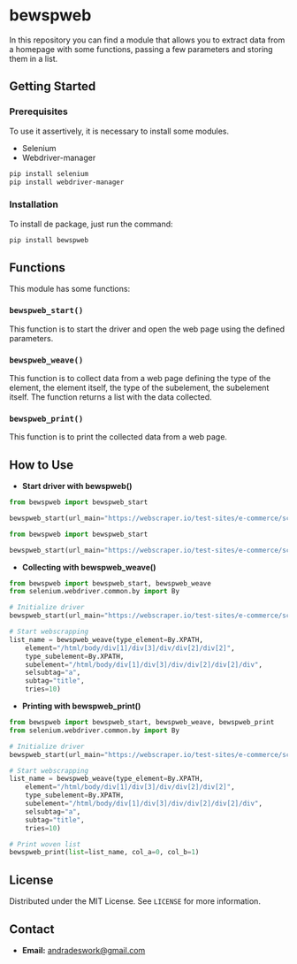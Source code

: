 # bewspweb
In this repository you can find a module that allows you to extract data from a homepage with some functions, passing a few parameters and storing them in a list.

## Getting Started

### Prerequisites
To use it assertively, it is necessary to install some modules.

* Selenium
* Webdriver-manager

```bash
pip install selenium
pip install webdriver-manager
```

### Installation
To install de package, just run the command:

```bash
pip install bewspweb
```

## Functions
This module has some functions:

### `bewspweb_start()`
This function is to start the driver and open the web page using the defined parameters.

### `bewspweb_weave()`
This function is to collect data from a web page defining the type of the element, the element itself, the type of the subelement, the subelement itself. The function returns a list with the data collected.

### `bewspweb_print()`
This function is to print the collected data from a web page.

## How to Use

* **Start driver with bewspweb()**

```python
from bewspweb import bewspweb_start

bewspweb_start(url_main="https://webscraper.io/test-sites/e-commerce/scroll")
```

```python
from bewspweb import bewspweb_start

bewspweb_start(url_main="https://webscraper.io/test-sites/e-commerce/scroll", headless=True, windows_mode="maximize", mute_audio=True)
```

* **Collecting with bewspweb_weave()**

```python
from bewspweb import bewspweb_start, bewspweb_weave
from selenium.webdriver.common.by import By

# Initialize driver
bewspweb_start(url_main="https://webscraper.io/test-sites/e-commerce/scroll")

# Start webscrapping
list_name = bewspweb_weave(type_element=By.XPATH,
    element="/html/body/div[1]/div[3]/div/div[2]/div[2]",
    type_subelement=By.XPATH,
    subelement="/html/body/div[1]/div[3]/div/div[2]/div[2]/div",
    selsubtag="a",
    subtag="title",
    tries=10)
```

* **Printing with bewspweb_print()**

```python
from bewspweb import bewspweb_start, bewspweb_weave, bewspweb_print
from selenium.webdriver.common.by import By

# Initialize driver
bewspweb_start(url_main="https://webscraper.io/test-sites/e-commerce/scroll")

# Start webscrapping
list_name = bewspweb_weave(type_element=By.XPATH,
    element="/html/body/div[1]/div[3]/div/div[2]/div[2]",
    type_subelement=By.XPATH,
    subelement="/html/body/div[1]/div[3]/div/div[2]/div[2]/div",
    selsubtag="a",
    subtag="title",
    tries=10)

# Print woven list
bewspweb_print(list=list_name, col_a=0, col_b=1)
```

## License

Distributed under the MIT License. See `LICENSE` for more information.

## Contact

- **Email:** [andradeswork@gmail.com](mailto:andradewswork@gmail.com)